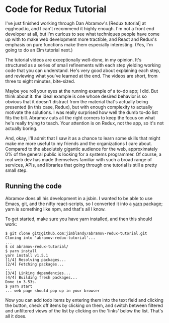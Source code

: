 # Code for Redux Tutorial

I've just finished working through Dan Abramov's [Redux tutorial] at egghead.io,
and I can't recommend it highly enough. I'm not a front end developer at all,
but I'm curious to see what techniques people have come up with to make web
development more tractible, and React and Redux's emphasis on pure functions
make them especially interesting. (Yes, I'm going to do an Elm tutorial next.)

The tutorial videos are exceptionally well-done, in my opinion. It's structured
as a series of small refinements with each step yielding working code that you
can understand. He's very good about explaining each step, and reviewing what
you've learned at the end. The videos are short, from three to eight minutes,
bite-sized.

Maybe you roll your eyes at the running example of a to-do app; I did. But think
about it: the ideal example is one whose desired behavior is so obvious that it
doesn't distract from the material that's actually being presented (in this
case, Redux), but with enough complexity to actually motivate the solutions. I
was really surprised how well the dumb to-do list fits the bill. Abramov cuts
all the right corners to keep the focus on what he's really trying to teach.
Your attention is on Redux, not the app, so it's not actually boring.

And, okay, I'll admit that I saw it as a chance to learn some skills that might
make me more useful to my friends and the organizations I care about. Compared
to the absolutely gigantic audience for the web, approximately 0% of the general
public is looking for a systems programmer. Of course, a real web dev has made
themselves familiar with such a broad range of services, APIs, and libraries
that going through one tutorial is still a pretty small step.

## Running the code

Abramov does all his development in a jsbin. I wanted to be able to use Emacs,
git, and the nifty react-scripts, so I converted it into a [yarn] package; yarn
is something like npm, and that's all I know.

To get started, make sure you have yarn installed, and then this should work:

    $ git clone git@github.com:jimblandy/abramov-redux-tutorial.git
    Cloning into 'abramov-redux-tutorial'...
    ...
    $ cd abramov-redux-tutorial/
    $ yarn install
    yarn install v1.5.1
    [1/4] Resolving packages...
    [2/4] Fetching packages...
    ...
    [3/4] Linking dependencies...
    [4/4] Building fresh packages...
    Done in 3.53s.
    $ yarn start
    ... web page should pop up in your browser

Now you can add todo items by entering them into the text field and clicking the
button, check off items by clicking on them, and switch between filtered and
unfiltered views of the list by clicking on the 'links' below the list. That's
all it does.

[tut]: https://egghead.io/courses/getting-started-with-redux
[yarn]: https://yarnpkg.com/en/
